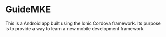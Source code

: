 # GuideMKE
This is a Android app built using the Ionic Cordova framework. Its purpose is to provide a way to learn a new mobile development framework.

